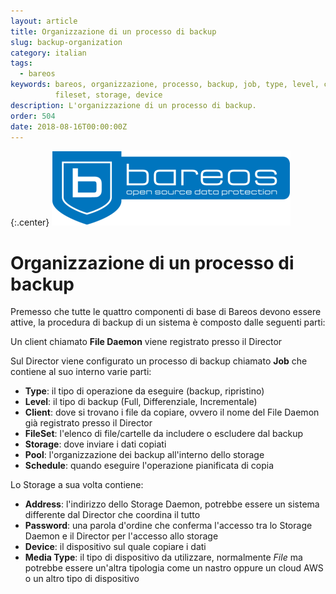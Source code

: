 ```yaml
---
layout: article
title: Organizzazione di un processo di backup
slug: backup-organization
category: italian
tags:
  - bareos
keywords: bareos, organizzazione, processo, backup, job, type, level, client,
          fileset, storage, device
description: L'organizzazione di un processo di backup.
order: 504
date: 2018-08-16T00:00:00Z
---
```


{:.center}
![Bareos logo](/resources/articles/bareos/logo.png)

# Organizzazione di un processo di backup

Premesso che tutte le quattro componenti di base di Bareos devono essere attive,
la procedura di backup di un sistema è composto dalle seguenti parti:

Un client chiamato **File Daemon** viene registrato presso il Director

Sul Director viene configurato un processo di backup chiamato **Job** che
contiene al suo interno varie parti:

- **Type**: il tipo di operazione da eseguire (backup, ripristino)
- **Level**: il tipo di backup (Full, Differenziale, Incrementale)
- **Client**: dove si trovano i file da copiare, ovvero il nome del File Daemon
  già registrato presso il Director
- **FileSet**: l'elenco di file/cartelle da includere o escludere dal backup
- **Storage**: dove inviare i dati copiati
- **Pool**: l'organizzazione dei backup all'interno dello storage
- **Schedule**: quando eseguire l'operazione pianificata di copia


Lo Storage a sua volta contiene:

- **Address**: l'indirizzo dello Storage Daemon, potrebbe essere un sistema
  differente dal Director che coordina il tutto
- **Password**: una parola d'ordine che conferma l'accesso tra lo Storage
  Daemon e il Director per l'accesso allo storage
- **Device**: il dispositivo sul quale copiare i dati
- **Media Type**: il tipo di dispositivo da utilizzare, normalmente *File*
  ma potrebbe essere un'altra tipologia come un nastro oppure un cloud AWS o
  un altro tipo di dispositivo
